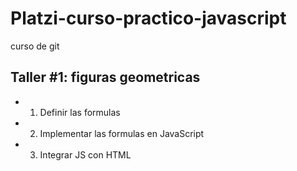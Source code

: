 # Platzi-curso-practico-javascript
curso de git 

## Taller #1: figuras geometricas

- 1. Definir las formulas 
- 2. Implementar las formulas en JavaScript 
- 3. Integrar JS con HTML 


